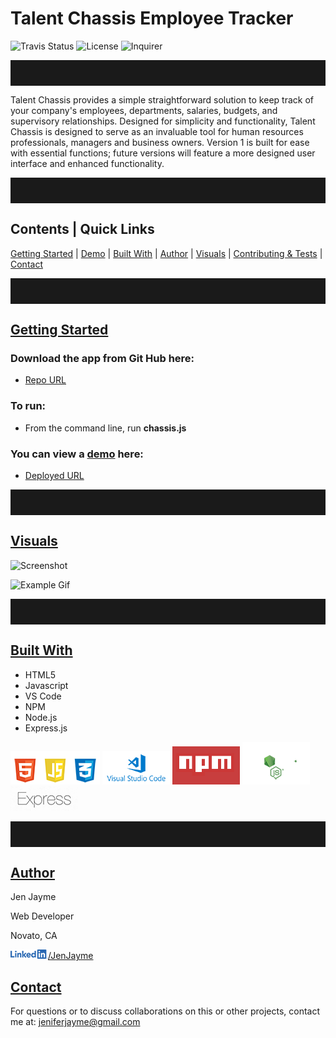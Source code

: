 <style>

hr {
    clear: both;
    padding-top: 20px;
    padding-bottom: 20px;
  };

img[src*="#visuals"] {
    width:600px;
 };

img[src*="#icons"] {
    height: 60px;
    float: left;
    clear: right;
};

img[src*="#profile-pic"] {
    height: 70px;
    float: left;
    display: block;
    border-radius: 50%
};

img[src*="#li-logo"] {
    height: 15px;
};
 </style>


# Talent Chassis Employee Tracker
![Travis Status](https://img.shields.io/travis/:jenjayme/:readme-generator)
![License](https://img.shields.io/github/license/jenjayme/readme-generator)
![Inquirer](https://img.shields.io/npm/v/inquirer)
<hr>

Talent Chassis provides a simple straightforward solution to keep track of your company's employees, departments, salaries, budgets, and supervisory relationships.  Designed for simplicity and functionality, Talent Chassis is designed to serve as an invaluable tool for human resources professionals, managers and business owners.  Version 1 is built for ease with essential functions; future versions will feature a more designed user interface and enhanced functionality.

<hr>

## Contents | Quick Links
[Getting Started](#start)     |     [Demo](#demo)     |     [Built With](#built-with)     |     [Author](#author)     |     [Visuals](#visuals)     |     [Contributing & Tests](Contributing.md)     |     [Contact](#contact)

<hr>

## [Getting Started](#start)

### Download the app from Git Hub here:
* [Repo URL](https://github.com/jenjayme/employee-tracker/)

### To run: 
* From the command line, run **chassis.js**

### You can view a [demo](#demo) here: 
* [Deployed URL](https://https://jenjayme.github.io/employee-tracker)

<hr>

## [Visuals](#visuals)

![Screenshot](images/screenshot.png#visuals)

![Example Gif](images/example.gif#visuals)

<hr>

## [Built With](#built-with)

* HTML5
* Javascript
* VS Code
* NPM
* Node.js
* Express.js

![HTML5, CSS & Javascript](images/ic-html-css-js.png#icons)
![VS Code](images/ic-vscode.png#icons)
![NPM](images/ic-npm.png)
![Node.js](images/ic-node.png#icons)
![Express.js](images/ic-express.png#icons)

<hr>

## [Author](#author)
Jen Jayme

Web Developer

Novato, CA

![LinkedIn](images/li-logo.png#li-logo)[/JenJayme](https://www.linkedin.com/in/jenjayme)

## [Contact](#contact)
For questions or to discuss collaborations on this or other projects, contact me at: <a href='mailto:jeniferjayme@gmail.com'>jeniferjayme@gmail.com</a>
 